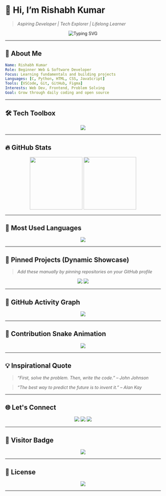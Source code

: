 # 👋 Hi, I’m **Rishabh Kumar**

> *Aspiring Developer | Tech Explorer | Lifelong Learner*

<p align="center">
  <img src="https://readme-typing-svg.demolab.com?font=Fira+Code&weight=500&duration=3000&pause=500&color=00F7D3&center=true&vCenter=true&width=600&lines=Hey+there!+I'm+Rishabh+Kumar;Beginner+Web+Developer+%F0%9F%9A%80;I+love+to+build+and+learn+new+tech+%F0%9F%9A%80;Exploring+Python+%7C+JS+%7C+Web+Dev+%F0%9F%92%BB" alt="Typing SVG" />
</p>

---

## 🧠 About Me

```yaml
Name: Rishabh Kumar
Role: Beginner Web & Software Developer
Focus: Learning fundamentals and building projects
Languages: [C, Python, HTML, CSS, JavaScript]
Tools: [VSCode, Git, GitHub, Figma]
Interests: Web Dev, Frontend, Problem Solving
Goal: Grow through daily coding and open source
```

---

## 🛠 Tech Toolbox

<p align="center">
  <img src="https://skillicons.dev/icons?i=python,c,html,css,js,git,github,vscode,figma&theme=dark" />
</p>

---

## 🔥 GitHub Stats

<div align="center">
  <img height="170" src="https://github-readme-stats.vercel.app/api?username=rishabhkumaar&show_icons=true&theme=radical&count_private=true&hide_title=true" />
  <img height="170" src="https://github-readme-streak-stats.herokuapp.com/?user=rishabhkumaar&theme=radical" />
</div>

---

## 🧠 Most Used Languages

<p align="center">
  <img src="https://github-readme-stats.vercel.app/api/top-langs/?username=rishabhkumaar&layout=compact&theme=tokyonight&langs_count=6" />
</p>

---

## 📌 Pinned Projects (Dynamic Showcase)

> *Add these manually by pinning repositories on your GitHub profile*

<p align="center">
  <a href="https://github.com/rishabhkumaar/your-project-1"><img src="https://github-readme-stats.vercel.app/api/pin/?username=rishabhkumaar&repo=your-project-1&theme=radical" /></a>
  <a href="https://github.com/rishabhkumaar/your-project-2"><img src="https://github-readme-stats.vercel.app/api/pin/?username=rishabhkumaar&repo=your-project-2&theme=radical" /></a>
</p>

---

## 🌟 GitHub Activity Graph

<p align="center">
  <img src="https://github-readme-activity-graph.cyclic.app/graph?username=rishabhkumaar&theme=dracula&area=true&hide_border=true" />
</p>

---

## 🐍 Contribution Snake Animation

<p align="center">
  <img src="https://github.com/rishabhkumaar/rishabhkumaar/raw/output/github-contribution-grid-snake.svg" />
</p>

---

## 💡 Inspirational Quote

> *“First, solve the problem. Then, write the code.” – John Johnson*

> *“The best way to predict the future is to invent it.” – Alan Kay*

---

## 🌐 Let's Connect

<p align="center">
  <a href="https://instagram.com/rishabhkumaaaar"><img src="https://img.shields.io/badge/Instagram-%23E4405F.svg?style=for-the-badge&logo=instagram&logoColor=white"/></a>
  <a href="https://www.linkedin.com/in/rishabhkumaar"><img src="https://img.shields.io/badge/LinkedIn-%230077B5.svg?style=for-the-badge&logo=linkedin&logoColor=white"/></a>
  <a href="https://www.youtube.com/@rishabhkumaar"><img src="https://img.shields.io/badge/YouTube-%23FF0000.svg?style=for-the-badge&logo=youtube&logoColor=white"/></a>
</p>

---

## 👀 Visitor Badge

<p align="center">
  <img src="https://komarev.com/ghpvc/?username=rishabhkumaar&style=for-the-badge&color=29B6F6" />
</p>

---

## 📜 License

<p align="center">
  <img src="https://img.shields.io/github/license/rishabhkumaar/rishabhkumaar?style=for-the-badge&color=29B6F6"/>
</p>

---
